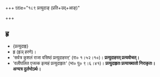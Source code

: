 +++
title="१८९ प्रत्युदाङ् (प्रति+उद्+आङ्)"

+++

## हृ
- {प्रत्युदाहृ}
- हृ (हृञ् हरणे)।
- 'सर्वत्र कुशलं राजा वसिष्ठं प्रत्युदाहरत्' (रा० १।५२।१०)। **प्रत्युदाहरत् प्रत्यवोचत्।**
- 'वलीपलित एजत्क इत्यहं प्रत्युदाहृतः' (भा० पु० ९।६।४१)। **प्रत्युदाहृतः प्रत्याख्यातो निराकृतः। अन्यत्र दुर्लभोऽर्थः।**
